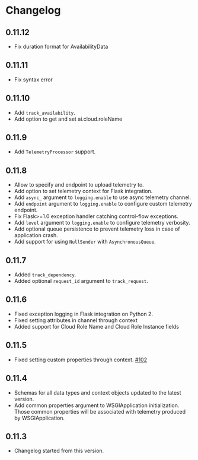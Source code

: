 # Changelog

## 0.11.12
- Fix duration format for AvailabilityData

## 0.11.11
- Fix syntax error

## 0.11.10

- Add `track_availability`.
- Add option to get and set ai.cloud.roleName

## 0.11.9

- Add `TelemetryProcessor` support.

## 0.11.8

- Allow to specify and endpoint to upload telemetry to.
- Add option to set telemetry context for Flask integration.
- Add `async_` argument to `logging.enable` to use async telemetry channel.
- Add `endpoint` argument to `logging.enable` to configure custom telemetry endpoint.
- Fix Flask>=1.0 exception handler catching control-flow exceptions.
- Add `level` argument to `logging.enable` to configure telemetry verbosity.
- Add optional queue persistence to prevent telemetry loss in case of application crash.
- Add support for using `NullSender` with `AsynchronousQueue`.

## 0.11.7

- Added `track_dependency`.
- Added optional `request_id` argument to `track_request`.

## 0.11.6

- Fixed exception logging in Flask integration on Python 2.
- Fixed setting attributes in channel through context
- Added support for Cloud Role Name and Cloud Role Instance fields

## 0.11.5

- Fixed setting custom properties through context. [#102](https://github.com/Microsoft/ApplicationInsights-Python/pull/102)

## 0.11.4

- Schemas for all data types and context objects updated to the latest version.
- Add common properties argument to WSGIApplication initialization. Those common properties will be associated with telemetry produced by WSGIApplication.

## 0.11.3

- Changelog started from this version.
